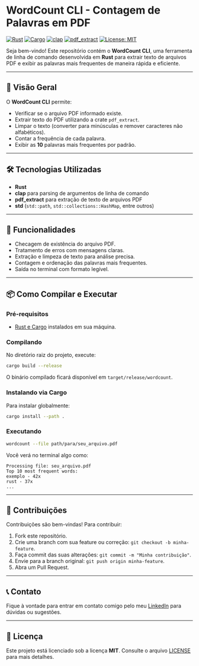 # WordCount CLI - Contagem de Palavras em PDF

[![Rust](https://img.shields.io/badge/Rust-000000?style=for-the-badge&logo=rust&logoColor=white)](https://www.rust-lang.org/) [![Cargo](https://img.shields.io/badge/Cargo-f5F5F5?style=for-the-badge&logo=cargo&logoColor=black)](https://crates.io/) [![clap](https://img.shields.io/crates/v/clap?style=for-the-badge)](https://crates.io/crates/clap) [![pdf_extract](https://img.shields.io/crates/v/pdf_extract?style=for-the-badge)](https://crates.io/crates/pdf_extract) [![License: MIT](https://img.shields.io/badge/License-MIT-yellow.svg?style=for-the-badge)](LICENSE)

Seja bem-vindo! Este repositório contém o **WordCount CLI**, uma ferramenta de linha de comando desenvolvida em **Rust** para extrair texto de arquivos PDF e exibir as palavras mais frequentes de maneira rápida e eficiente.

---

## 📌 Visão Geral

O **WordCount CLI** permite:

- Verificar se o arquivo PDF informado existe.
- Extrair texto do PDF utilizando a crate `pdf_extract`.
- Limpar o texto (converter para minúsculas e remover caracteres não alfabéticos).
- Contar a frequência de cada palavra.
- Exibir as **10** palavras mais frequentes por padrão.

---

## 🛠️ Tecnologias Utilizadas

- **Rust**
- **clap** para parsing de argumentos de linha de comando
- **pdf_extract** para extração de texto de arquivos PDF
- **std** (`std::path`, `std::collections::HashMap`, entre outros)

---

## 🚀 Funcionalidades

- Checagem de existência do arquivo PDF.
- Tratamento de erros com mensagens claras.
- Extração e limpeza de texto para análise precisa.
- Contagem e ordenação das palavras mais frequentes.
- Saída no terminal com formato legível.

---

## 📦 Como Compilar e Executar

### Pré-requisitos

- [Rust e Cargo](https://www.rust-lang.org/tools/install) instalados em sua máquina.

### Compilando

No diretório raiz do projeto, execute:

```bash
cargo build --release
```

O binário compilado ficará disponível em `target/release/wordcount`.

### Instalando via Cargo

Para instalar globalmente:

```bash
cargo install --path .
```

### Executando

```bash
wordcount --file path/para/seu_arquivo.pdf
```

Você verá no terminal algo como:

```
Processing file: seu_arquivo.pdf
Top 10 most frequent words:
exemplo - 42x
rust - 37x
...
```

---

## 🤝 Contribuições

Contribuições são bem-vindas! Para contribuir:

1. Fork este repositório.
2. Crie uma branch com sua feature ou correção: `git checkout -b minha-feature`.
3. Faça commit das suas alterações: `git commit -m "Minha contribuição"`.
4. Envie para a branch original: `git push origin minha-feature`.
5. Abra um Pull Request.

---

## 📞 Contato

Fique à vontade para entrar em contato comigo pelo meu [LinkedIn](https://www.linkedin.com/in/cmiguelwm/) para dúvidas ou sugestões.

---

## 📄 Licença

Este projeto está licenciado sob a licença **MIT**. Consulte o arquivo [LICENSE](LICENSE) para mais detalhes.
